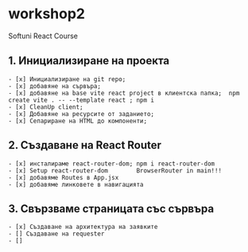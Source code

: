 # workshop2
Softuni React Course

## 1. Инициализиране на проекта
    - [x] Инициализиране на git repo;
    - [x] добавяне на сървъра;
    - [x] добавяне на base vite react project в клиентска папка;  npm create vite . -- --template react ; npm i
    - [x] CleanUp client;
    - [x] Добавяне на ресурсите от заданието;
    - [x] Сепариране на HTML до компоненти;
## 2. Създаване на React Router
    - [x] инсталираме react-router-dom; npm i react-router-dom
    - [x] Setup react-router-dom        BrowserRouter in main!!!
    - [x] добавяме Routes в App.jsx
    - [x] добавяме линковете в навигацията
## 3. Свързваме страницата със сървъра
    - [x] Създаване на архитектура на заявките
    - [] Създаване на requester
    - [] 